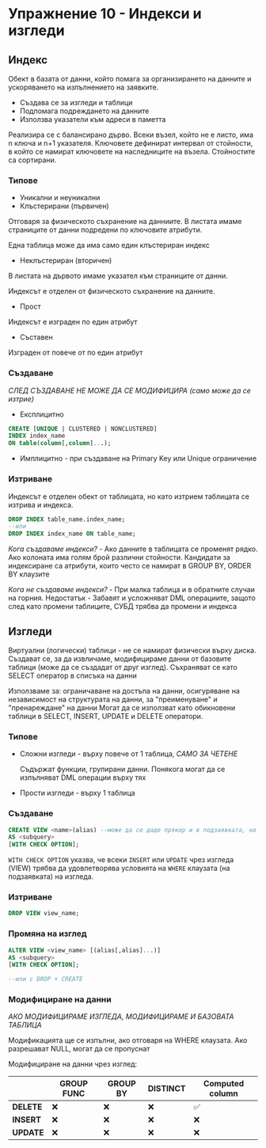 # Упражнение 10 - Индекси и изгледи

## Индекс
Обект в базата от данни, който помага за организирането на данните и ускоряването на изпълнението на заявките.

- Създава се за изгледи и таблици
- Подпомага подреждането на данните
- Използва указатели към адреси в паметта

Реализира се с балансирано дърво. Всеки възел, който не е листо, има n ключа и n+1 указателя.
Ключовете дефинират интервал от стойности, в който се намират
ключовете на наследниците на възела. Стойностите са сортирани.

### Типове

- Уникални и неуникални
- Клъстерирани (първичен)

Отговаря за физическото съхранение на данниите. В листата имаме страниците от данни подредени по ключовите атрибути.

Една таблица може да има само един клъстериран индекс

- Неклъстериран (вторичен)

В листата на дървото имаме указател към страниците от данни.

Индексът е отделен от физическото съхранение на данните.

- Прост
  
Индексът е изграден по един атрибут

- Съставен
  
Изграден от повече от по един атрибут

### Създаване

*СЛЕД СЪЗДАВАНЕ НЕ МОЖЕ ДА СЕ МОДИФИЦИРА (само може да се изтрие)*

- Експлицитно

```sql
CREATE [UNIQUE | CLUSTERED | NONCLUSTERED]
INDEX index_name
ON table(column[,column]...);
```
- Имплицитно - при създаване на Primary Key или
Unique ограничение

### Изтриване

Индексът е отделен обект от таблицата, но като изтрием таблицата се изтрива и индекса.

```sql
DROP INDEX table_name.index_name;
--или
DROP INDEX index_name ON table_name;
```

*Кога създаваме индекси?* - Ако данните в таблицата се променят рядко. 
Ако колоната има голям брой различни стойности.
Кандидати за индексиране са атрибути, които често се намират в GROUP BY, ORDER BY клаузите

*Кога не създаваме индекси?* - При малка таблица и в обратните случаи на горния. Недостатък -
Забавят и усложняват DML операциите, защото след като
промени таблиците, СУБД трябва да промени и индекса  

## Изгледи

Виртуални (логически) таблици - не се намират физически върху диска.
Създават се, за да извличаме, модифицираме данни от базовите таблици (може да се създадат от друг изглед).
Съхраняват се като SELECT оператор в списъка на данни

Използваме за: ограничаване на достъпа на данни, осигуряване на независимост на структурата на данни, за "преименуване" и "пренареждане" на данни
Могат да се използват като обикновени таблици в
SELECT, INSERT, UPDATE и DELETE оператори.

### Типове
- Сложни изгледи - върху повече от 1 таблица, *САМО ЗА ЧЕТЕНЕ*

  Съдържат функции, групирани данни. Понякога могат да се изпълняват DML операции върху тях
- Прости изгледи - върху 1 таблица

### Създаване

```sql
CREATE VIEW <name>(alias) --може да се даде прякор и в подзаявката, но ако съществуват и двете това тук остава накрая
AS <subquery>
[WITH CHECK OPTION];
```

`WITH CHECK OPTION` указва, че всеки `INSERT` или `UPDATE` чрез изгледа (VIEW) трябва да удовлетворява условията на `WHERE` клаузата (на подзаявката) на изгледа.

### Изтриване

```sql
DROP VIEW view_name;
```

### Промяна на изглед

```sql
ALTER VIEW <view_name> [(alias[,alias]...)]
AS <subquery>
[WITH CHECK OPTION];

--или с DROP + CREATE
```
### Модифициране на данни

*АКО МОДИФИЦИРАМЕ ИЗГЛЕДА, МОДИФИЦИРАМЕ И БАЗОВАТА ТАБЛИЦА*

Модификацията ще се изпълни, ако отговаря на WHERE клаузата. Ако разрешават NULL, могат да се пропуснат

Модифициране на данни чрез изглед:

|             | GROUP FUNC | GROUP BY | DISTINCT | Computed column |
|-------------|------------|----------|----------|-----------------|
| **DELETE**  | ❌         | ❌      | ❌       | ✅             |
| **INSERT**  | ❌         | ❌      | ❌       | ❌             | 
| **UPDATE**  | ❌         | ❌      | ❌       | ❌             |
